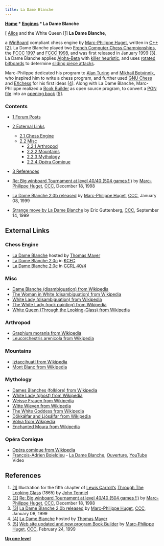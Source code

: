 ```yaml
---
title: La Dame Blanche
---
```

**[Home](Home "Home") \* [Engines](Engines "Engines") \* La Dame Blanche**



[ [Alice](Alice "Alice") and the White Queen <a id="cite-note-1" href="#cite-ref-1">[1]</a>
**La Dame Blanche**,  

a [WinBoard](WinBoard "WinBoard") compliant chess engine by [Marc-Philippe Huget](Marc-Philippe_Huget "Marc-Philippe Huget"), written in [C++](Cpp "Cpp") <a id="cite-note-2" href="#cite-ref-2">[2]</a>. La Dame Blanche played two [French Computer Chess Championships](French_Computer_Chess_Championship "French Computer Chess Championship"), the [FCCC 1997](FCCC_1997 "FCCC 1997") and [FCCC 1998](FCCC_1998 "FCCC 1998"), and was first released in January 1999 <a id="cite-note-3" href="#cite-ref-3">[3]</a>. 
La Dame Blanche applies [Alpha-Beta](Alpha-Beta "Alpha-Beta") with [killer heuristic](Killer_Heuristic "Killer Heuristic"), and uses [rotated bitboards](Rotated_Bitboards "Rotated Bitboards") to determine [sliding piece attacks](Sliding_Piece_Attacks "Sliding Piece Attacks"). 


Marc-Philippe dedicated his program to [Alan Turing](Alan_Turing "Alan Turing") and [Mikhail Botvinnik](Mikhail_Botvinnik "Mikhail Botvinnik"), who inspired him to write a chess program, and further used [GNU Chess](GNU_Chess "GNU Chess") and [EXchess](EXchess "EXchess") for his first ideas <a id="cite-note-4" href="#cite-ref-4">[4]</a>. 
Along with La Dame Blanche, Marc-Philippe realized a [Book Builder](Opening_Book#BookBuilder "Opening Book") as open source program, to convert a [PGN file](Portable_Game_Notation "Portable Game Notation") into an [opening book](Opening_Book "Opening Book") <a id="cite-note-5" href="#cite-ref-5">[5]</a>. 



### Contents


* [1 Forum Posts](#forum-posts)
* [2 External Links](#external-links)
	+ [2.1 Chess Engine](#chess-engine)
	+ [2.2 Misc](#misc)
		- [2.2.1 Arthropod](#arthropod)
		- [2.2.2 Mountains](#mountains)
		- [2.2.3 Mythology](#mythology)
		- [2.2.4 Opéra Comique](#op.c3.a9ra-comique)
* [3 References](#references)






* [Re: Big winboard Tournament at level 40/40 (504 games !!)](https://www.stmintz.com/ccc/index.php?id=36588) by [Marc-Philippe Huget](Marc-Philippe_Huget "Marc-Philippe Huget"), [CCC](CCC "CCC"), December 18, 1998
* [La Dame Blanche 2.0b released](https://www.stmintz.com/ccc/index.php?id=38780) by [Marc-Philippe Huget](Marc-Philippe_Huget "Marc-Philippe Huget"), [CCC](CCC "CCC"), January 08, 1999
* [Strange move by La Dame Blanche](https://www.stmintz.com/ccc/index.php?id=68723) by Eric Guttenberg, [CCC](CCC "CCC"), September 14, 1999


## External Links


### Chess Engine


* [La Dame Blanche](http://www.quarkchess.de/ladameblanche/) hosted by [Thomas Mayer](Thomas_Mayer "Thomas Mayer")
* [La Dame Blanche 2.0c](http://kirill-kryukov.com/chess/kcec/cgi/engine_details.cgi?match_length=20&print=Details&each_game=1&eng=La%20Dame%20Blanche%202.0c) in [KCEC](KCEC "KCEC")
* [La Dame Blanche 2.0c](http://computerchess.org.uk/ccrl/404/cgi/engine_details.cgi?print=Details&eng=La%20Dame%20Blanche%202.0c#La_Dame_Blanche_2_0c) in [CCRL 40/4](CCRL "CCRL")


### Misc


* [Dame Blanche (disambiguation) from Wikipedia](https://en.wikipedia.org/wiki/Dame_Blanche)
* [The Woman in White (disambiguation) from Wikipedia](https://en.wikipedia.org/wiki/The_Woman_in_White)
* [White Lady (disambiguation) from Wikipedia](https://en.wikipedia.org/wiki/White_Lady)
* [The White Lady (rock painting) from Wikipedia](https://en.wikipedia.org/wiki/The_White_Lady)
* [White Queen (Through the Looking-Glass) from Wikipedia](https://en.wikipedia.org/wiki/White_Queen_%28Through_the_Looking-Glass%29)


### Arthropod


* [Graphium morania from Wikipedia](https://en.wikipedia.org/wiki/Graphium_morania)
* [Leucorchestris arenicola from Wikipedia](https://en.wikipedia.org/wiki/Leucorchestris_arenicola)


### Mountains


* [Iztaccihuatl from Wikipedia](https://en.wikipedia.org/wiki/Iztaccihuatl)
* [Mont Blanc from Wikipedia](https://en.wikipedia.org/wiki/Mont_Blanc)


### Mythology


* [Dames Blanches (folklore) from Wikipedia](https://en.wikipedia.org/wiki/Dames_Blanches_%28folklore%29)
* [White Lady (ghost) from Wikipedia](https://en.wikipedia.org/wiki/White_Lady_%28ghost%29)
* [Weisse Frauen from Wikipedia](https://en.wikipedia.org/wiki/Weisse_Frauen)
* [Witte Wieven from Wikipedia](https://en.wikipedia.org/wiki/Witte_Wieven)
* [The White Goddess from Wikipedia](https://en.wikipedia.org/wiki/The_White_Goddess)
* [Dökkálfar and Ljósálfar from Wikipedia](https://en.wikipedia.org/wiki/D%C3%B6kk%C3%A1lfar_and_Lj%C3%B3s%C3%A1lfar)
* [Völva from Wikipedia](https://en.wikipedia.org/wiki/V%C3%B6lva)
* [Enchanted Moura from Wikipedia](https://en.wikipedia.org/wiki/Enchanted_Moura)


### Opéra Comique


* [Opéra comique from Wikipedia](https://en.wikipedia.org/wiki/Op%C3%A9ra_comique)
* [François-Adrien Boieldieu](https://en.wikipedia.org/wiki/Fran%C3%A7ois-Adrien_Boieldieu) - [La Dame Blanche](https://en.wikipedia.org/wiki/La_dame_blanche), [Ouverture](https://en.wikipedia.org/wiki/Overture), [YouTube](https://en.wikipedia.org/wiki/YouTube) Video


 
## References


1. <a id="cite-ref-1" href="#cite-note-1">[1]</a> Illustration for the fifth chapter of [Lewis Carroll's](Category:Lewis_Carroll "Category:Lewis Carroll") [Through The Looking Glass](https://en.wikipedia.org/wiki/Through_the_Looking-Glass) (1865) by [John Tenniel](Category:John_Tenniel "Category:John Tenniel")
2. <a id="cite-ref-2" href="#cite-note-2">[2]</a> [Re: Big winboard Tournament at level 40/40 (504 games !!)](https://www.stmintz.com/ccc/index.php?id=36588) by [Marc-Philippe Huget](Marc-Philippe_Huget "Marc-Philippe Huget"), [CCC](CCC "CCC"), December 18, 1998
3. <a id="cite-ref-3" href="#cite-note-3">[3]</a>  [La Dame Blanche 2.0b released](https://www.stmintz.com/ccc/index.php?id=38780) by [Marc-Philippe Huget](Marc-Philippe_Huget "Marc-Philippe Huget"), [CCC](CCC "CCC"), January 08, 1999
4. <a id="cite-ref-4" href="#cite-note-4">[4]</a> [La Dame Blanche](http://www.quarkchess.de/ladameblanche/) hosted by [Thomas Mayer](Thomas_Mayer "Thomas Mayer")
5. <a id="cite-ref-5" href="#cite-note-5">[5]</a> [Web site updated and new program Book Builder](https://www.stmintz.com/ccc/index.php?id=44407) by [Marc-Philippe Huget](Marc-Philippe_Huget "Marc-Philippe Huget"), [CCC](CCC "CCC"), February 24, 1999

**[Up one level](Engines "Engines")**







 
